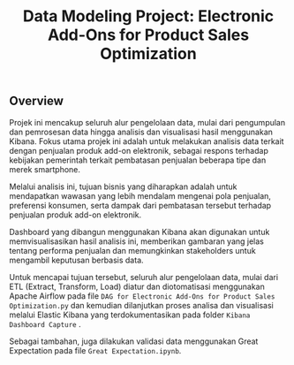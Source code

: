 <!DOCTYPE html>
<html lang="id">
<head>
    <meta charset="UTF-8">
    <meta name="viewport" content="width=device-width, initial-scale=1.0">
</head>
<body>
    <header>
        <h1>Data Modeling Project: Electronic Add-Ons for Product Sales Optimization</h1>
    </header>
    <section>
        <h2>Overview</h2>
        <p>
            Projek ini mencakup seluruh alur pengelolaan data, mulai dari pengumpulan dan pemrosesan data hingga analisis dan visualisasi hasil menggunakan Kibana.
            Fokus utama projek ini adalah untuk melakukan analisis data terkait dengan penjualan produk add-on elektronik, sebagai respons terhadap kebijakan pemerintah terkait pembatasan penjualan beberapa tipe dan merek smartphone.
        </p>
        <p>
            Melalui analisis ini, tujuan bisnis yang diharapkan adalah untuk mendapatkan wawasan yang lebih mendalam mengenai pola penjualan, preferensi konsumen, serta dampak dari pembatasan tersebut terhadap penjualan produk add-on elektronik.
        </p>
        <p>
            Dashboard yang dibangun menggunakan Kibana akan digunakan untuk memvisualisasikan hasil analisis ini, memberikan gambaran yang jelas tentang performa penjualan dan memungkinkan stakeholders untuk mengambil keputusan berbasis data.
        </p>
        <p>
            Untuk mencapai tujuan tersebut, seluruh alur pengelolaan data, mulai dari ETL (Extract, Transform, Load) diatur dan diotomatisasi menggunakan Apache Airflow pada file <code>DAG for Electronic Add-Ons for Product Sales Optimization.py</code> dan kemudian dilanjutkan proses analisa dan visualisasi melalui Elastic Kibana yang terdokumentasikan pada folder <code>Kibana Dashboard Capture</code> .
        </p>
        <p>
            Sebagai tambahan, juga dilakukan validasi data menggunakan Great Expectation pada file <code>Great Expectation.ipynb</code>.
        </p>
    </section>
</body>
</html>